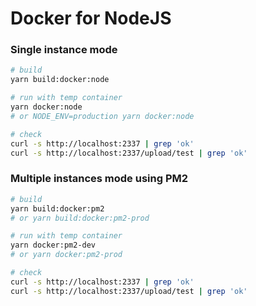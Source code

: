 # Docker for NodeJS

### Single instance mode

```sh
# build
yarn build:docker:node

# run with temp container
yarn docker:node
# or NODE_ENV=production yarn docker:node

# check
curl -s http://localhost:2337 | grep 'ok'
curl -s http://localhost:2337/upload/test | grep 'ok'
```

### Multiple instances mode using PM2

```sh
# build
yarn build:docker:pm2
# or yarn build:docker:pm2-prod

# run with temp container
yarn docker:pm2-dev
# or yarn docker:pm2-prod

# check
curl -s http://localhost:2337 | grep 'ok'
curl -s http://localhost:2337/upload/test | grep 'ok'
```

